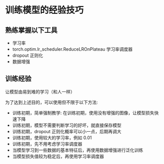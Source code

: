 # 训练模型的经验技巧

## 熟练掌握以下工具

- 学习率
- torch.optim.lr_scheduler.ReduceLROnPlateau 学习率调度器
- dropout 正则化
- 数据增强

## 训练经验

让模型由易到难的学习（和人一样）

为了达到上述目的，可以使用但不限于以下方法:

- 训练初期，简单强制教学: 在训练初期，使用没有增强的图像，让模型损失快速下降
- 训练初期，模型不需要判断学习的好坏，就直接保存模型
- 训练初期，dropout 正则化概率可以小一点，后期再调大
- 训练初期，使用较大的学习率，例如 0.01
- 训练初期，先不用考虑学习率调度器
- 当模型学习到一些数据的基本特征后，再使用数据增强进行泛化训练
- 当模型损失值较为稳定后，再使用学习率调度器

